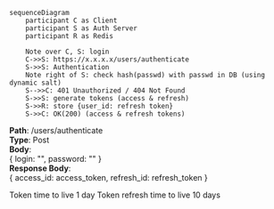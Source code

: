 ```mermaid
sequenceDiagram
    participant C as Client  
    participant S as Auth Server
    participant R as Redis

	Note over C, S: login
	C->>S: https://x.x.x.x/users/authenticate
	S->>S: Authentication
	Note right of S: check hash(passwd) with passwd in DB (using dynamic salt)
	S-->>C: 401 Unauthorized / 404 Not Found
	S->>S: generate tokens (access & refresh)
	S->>R: store {user_id: refresh token}
	S->>C: OK(200) (access & refresh tokens)
```

**Path**: /users/authenticate  
**Type**: Post  
**Body**:  
{
	login: "",
	password: ""
}  
**Response Body**:  
{
access_id: access_token,
refresh_id: refresh_token
}  

Token time to live 1 day
Token refresh time to live 10 days
